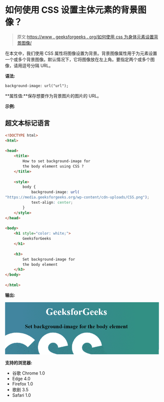 # 如何使用 CSS 设置主体元素的背景图像？

> 原文:[https://www . geeksforgeeks . org/如何使用 css 为身体元素设置背景图像/](https://www.geeksforgeeks.org/how-to-set-background-image-for-the-body-element-using-css/)

在本文中，我们使用 CSS 属性将图像设置为背景。背景图像属性用于为元素设置一个或多个背景图像。默认情况下，它将图像放在左上角。要指定两个或多个图像，请用逗号分隔 URL。

**语法:**

```html
background-image: url("url");
```

**属性值:**保存想要作为背景图片的图片的 URL。

**示例:**

## 超文本标记语言

```html
<!DOCTYPE html>
<html>

<head>
    <title>
        How to set background-image for
        the body element using CSS ?
    </title>

    <style>
        body {
            background-image: url(
"https://media.geeksforgeeks.org/wp-content/cdn-uploads/CSS.png");
            text-align: center;
        }
    </style>
</head>

<body>
    <h1 style="color: white;">
        GeeksforGeeks
    </h1>

    <h3>
        Set background-image for
        the body element
    </h3>
</body>

</html>
```

**输出:**

![](img/096fb5afdca4908d6eff5315a7bfe050.png)

**支持的浏览器:**

*   谷歌 Chrome 1.0
*   Edge 4.0
*   Firefox 1.0
*   歌剧 3.5
*   Safari 1.0